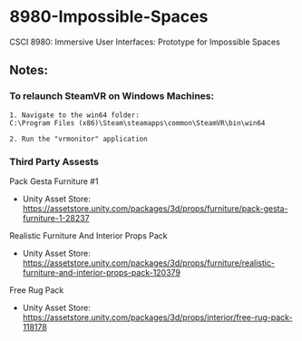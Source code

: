# 8980-Impossible-Spaces
CSCI 8980: Immersive User Interfaces: Prototype for Impossible Spaces

## Notes:
### To relaunch SteamVR on Windows Machines:
```
1. Navigate to the win64 folder:
C:\Program Files (x86)\Steam\steamapps\common\SteamVR\bin\win64

2. Run the "vrmonitor" application
```

### Third Party Assests
Pack Gesta Furniture #1
- Unity Asset Store: https://assetstore.unity.com/packages/3d/props/furniture/pack-gesta-furniture-1-28237

Realistic Furniture And Interior Props Pack
- Unity Asset Store: https://assetstore.unity.com/packages/3d/props/furniture/realistic-furniture-and-interior-props-pack-120379

Free Rug Pack
- Unity Asset Store: https://assetstore.unity.com/packages/3d/props/interior/free-rug-pack-118178
